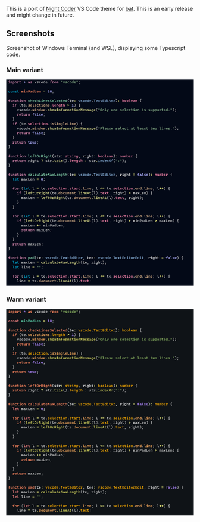 This is a port of [Night Coder](https://marketplace.visualstudio.com/items?itemName=a5hk.night-coder) VS Code theme for [bat](https://github.com/sharkdp/bat).
This is an early release and might change in future.

## Screenshots

Screenshot of Windows Terminal (and WSL), displaying some Typescript code.

### Main variant

![typescript](/screenshot/bat.png)

### Warm variant

![typescript](/screenshot/bat-warm.png)
